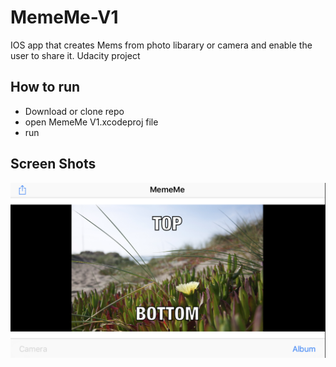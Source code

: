 # MemeMe-V1
IOS app that creates Mems from photo libarary or camera and enable the user to share it. Udacity project

## How to run
* Download or clone repo 
* open MemeMe V1.xcodeproj file
* run

## Screen Shots

![Screen Shot](screenshots/home.png)


